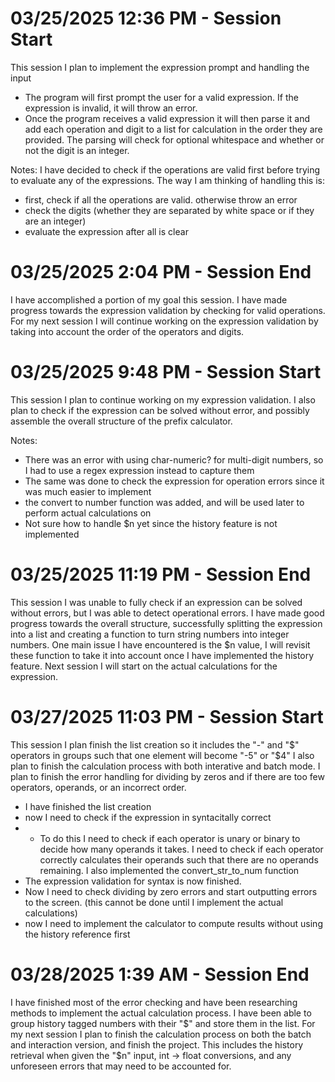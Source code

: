 # 03/25/2025 12:36 PM - Session Start
This session I plan to implement the expression prompt and handling the input
- The program will first prompt the user for a valid expression. If the expression is invalid, it will throw an error.
- Once the program receives a valid expression it will then parse it and add each operation and digit to a list for calculation in the order they are provided. The parsing will check for optional whitespace and whether or not the digit is an integer. 

Notes:
I have decided to check if the operations are valid first before trying to evaluate any of the expressions.
The way I am thinking of handling this is:
- first, check if all the operations are valid. otherwise throw an error
- check the digits (whether they are separated by white space or if they are an integer)
- evaluate the expression after all is clear

# 03/25/2025 2:04 PM - Session End
I have accomplished a portion of my goal this session. I have made progress towards the expression validation by checking for valid operations.
For my next session I will continue working on the expression validation by taking into account the order of the operators and digits.

# 03/25/2025 9:48 PM - Session Start
This session I plan to continue working on my expression validation. I also plan to check if the expression can be solved without error, and possibly assemble the overall structure of the prefix calculator.

Notes:
- There was an error with using char-numeric? for multi-digit numbers, so I had to use a regex expression instead to capture them
- The same was done to check the expression for operation errors since it was much easier to implement
- the convert to number function was added, and will be used later to perform actual calculations on
- Not sure how to handle $n yet since the history feature is not implemented

# 03/25/2025 11:19 PM - Session End
This session I was unable to fully check if an expression can be solved without errors, but I was able to detect operational errors.
I have made good progress towards the overall structure, successfully splitting the expression into a list and creating a function to turn
string numbers into integer numbers. One main issue I have encountered is the $n value, I will revisit these function to take it into account once I have implemented the history feature. Next session I will start on the actual calculations for the expression.

# 03/27/2025 11:03 PM - Session Start
This session I plan finish the list creation so it includes the "-" and "$" operators in groups such that one element will become "-5" or "$4"
I also plan to finish the calculation process with both interative and batch mode.
I plan to finish the error handling for dividing by zeros and if there are too few operators, operands, or an incorrect order.

- I have finished the list creation
- now I need to check if the expression in syntacitally correct
- - To do this I need to check if each operator is unary or binary to decide how many operands it takes. I need to check if each operator correctly calculates their operands such that there are no operands remaining. I also implemented the convert_str_to_num function
- The expression validation for syntax is now finished.
- Now I need to check dividing by zero errors and start outputting errors to the screen. (this cannot be done until I implement the actual calculations)
- now I need to implement the calculator to compute results without using the history reference first

# 03/28/2025 1:39 AM - Session End
I have finished most of the error checking and have been researching methods to implement the actual calculation process. I have been able to group history tagged numbers with their "$" and store them in the list. For my next session I plan to finish the calculation process on both the batch and interaction version, and finish the project. This includes the history retrieval when given the "$n" input, int -> float conversions, and any unforeseen errors that may need to be accounted for.

